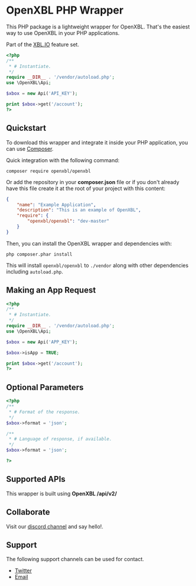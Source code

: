 # OpenXBL PHP Wrapper
This PHP package is a lightweight wrapper for OpenXBL. That's the easiest way to use OpenXBL in your PHP applications.

Part of the [XBL.IO](https://xbl.io) feature set.

```php
<?php
/**
 * # Instantiate.
 */
require __DIR__ . '/vendor/autoload.php';
use \OpenXBL\Api;

$xbox = new Api('API_KEY');

print $xbox->get('/account');
?>
```

Quickstart
----------

To download this wrapper and integrate it inside your PHP application, you can use [Composer](https://getcomposer.org).

Quick integration with the following command:

    composer require openxbl/openxbl

Or add the repository in your **composer.json** file or if you don't already have
this file create it at the root of your project with this content:

```json
{
    "name": "Example Application",
    "description": "This is an example of OpenXBL",
    "require": {
        "openxbl/openxbl": "dev-master"
    }
}
```

Then, you can install the OpenXBL wrapper and dependencies with:

    php composer.phar install

This will install ``openxbl/openxbl`` to ``./vendor`` along with other dependencies
including ``autoload.php``.

Making an App Request
----------
```php
<?php
/**
 * # Instantiate.
 */
require __DIR__ . '/vendor/autoload.php';
use \OpenXBL\Api;

$xbox = new Api('APP_KEY');

$xbox->isApp = TRUE;

print $xbox->get('/account');
?>
```

Optional Parameters
----------
```php
<?php
/**
 * # Format of the response.
 */
$xbox->format = 'json';

/**
 * # Language of response, if available. 
 */
$xbox->format = 'json';

?>
```

Supported APIs
----------
This wrapper is built using **OpenXBL /api/v2/**

Collaborate
----------
Visit our [discord channel](https://discord.gg/x6kk8M2) and say hello!.

Support
----------
The following support channels can be used for contact.

- [Twitter](https://twitter.com/OpenXBL)
- [Email](mailto:help@xbl.io)